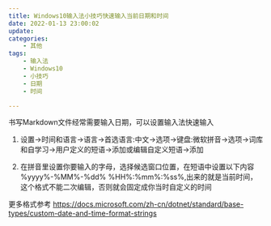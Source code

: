 ```yaml
---
title: Windows10输入法小技巧快速输入当前日期和时间
date: 2022-01-13 23:00:02
update:
categories:
    - 其他
tags:
    - 输入法
    - Windows10
    - 小技巧
    - 日期
    - 时间

---
```


书写Markdown文件经常需要输入日期，可以设置输入法快速输入
<!-- more -->
1. 设置->时间和语言->语言->首选语言:中文->选项->键盘:微软拼音->选项->词库和自学习->用户定义的短语->添加或编辑自定义短语->添加

2. 在拼音里设置你要输入的字母，选择候选窗口位置，在短语中设置以下内容
%yyyy%-%MM%-%dd% %HH%:%mm%:%ss%,出来的就是当前时间，这个格式不能二次编辑，否则就会固定成你当时自定义的时间

更多格式参考
https://docs.microsoft.com/zh-cn/dotnet/standard/base-types/custom-date-and-time-format-strings
